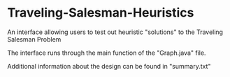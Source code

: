 # Traveling-Salesman-Heuristics
An interface allowing users to test out heuristic "solutions" to the Traveling Salesman Problem

The interface runs through the main function of the "Graph.java" file.

Additional information about the design can be found in "summary.txt"
